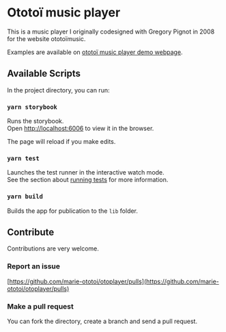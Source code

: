 # Ototoï music player

This is a music player I originally codesigned with Gregory Pignot in 2008 for the website ototoïmusic.

Examples are available on <a href="https://www.ototoi.fr/otoplayer">ototoï music player demo webpage</a>.

## Available Scripts

In the project directory, you can run:

### `yarn storybook`

Runs the storybook.\
Open [http://localhost:6006](http://localhost:6006) to view it in the browser.

The page will reload if you make edits.

### `yarn test`

Launches the test runner in the interactive watch mode.\
See the section about [running tests](https://facebook.github.io/create-react-app/docs/running-tests) for more information.

### `yarn build`

Builds the app for publication to the `lib` folder.

## Contribute

Contributions are very welcome.

### Report an issue

[https://github.com/marie-ototoi/otoplayer/pulls](https://github.com/marie-ototoi/otoplayer/pulls)

### Make a pull request

You can fork the directory, create a branch and send a pull request.

